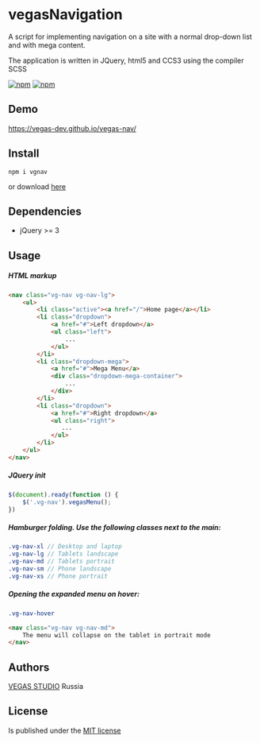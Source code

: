 # vegasNavigation
A script for implementing navigation on a site with a normal drop-down list and with mega content.

The application is written in JQuery, html5 and ССS3 using the compiler SCSS

[![npm](https://img.shields.io/npm/v/vgnav.svg?style=flat-square&maxAge=600)](https://www.npmjs.com/package/vgnav) [![npm](https://img.shields.io/npm/l/vgnav.svg?style=flat-square)]()

## Demo
https://vegas-dev.github.io/vegas-nav/

## Install
```
npm i vgnav
```

or download [here](https://github.com/vegas-dev/vegas-nav/archive/master.zip)

## Dependencies
* jQuery >= 3

## Usage
##### HTML markup
```html
<nav class="vg-nav vg-nav-lg">
    <ul>
        <li class="active"><a href="/">Home page</a></li>
		<li class="dropdown">
            <a href="#">Left dropdown</a>
            <ul class="left">
                ...
            </ul>
        </li>
        <li class="dropdown-mega">
            <a href="#">Mega Menu</a>
            <div class="dropdown-mega-container">
                ... 
            </div>
        </li>
        <li class="dropdown">
            <a href="#">Right dropdown</a>
            <ul class="right">
		       ...
            </ul>
        </li>
    </ul>
</nav>
```

##### JQuery init
```javascript
$(document).ready(function () {
    $('.vg-nav').vegasMenu();
})
```

##### Hamburger folding. Use the following classes next to the main:
```scss
.vg-nav-xl // Desktop and laptop
.vg-nav-lg // Tablets landscape
.vg-nav-md // Tablets portrait
.vg-nav-sm // Phone landscape
.vg-nav-xs // Phone portrait
```

##### Opening the expanded menu on hover:
```scss
.vg-nav-hover
```

```html
<nav class="vg-nav vg-nav-md">
    The menu will collapse on the tablet in portrait mode
</nav>
```

## Authors

[VEGAS STUDIO](https://vegas-dev.com)  Russia

## License 
Is published under the [MIT license](http://www.opensource.org/licenses/mit-license)